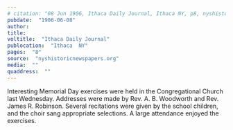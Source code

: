 ```yaml
---
# citation: "08 Jun 1906, Ithaca Daily Journal, Ithaca NY, p8, nyshistoricnewspapers.org."
pubdate:  "1906-06-08"
author: 
title: 
voltitle:  "Ithaca Daily Journal"
publocation:  "Ithaca  NY"
pages:  "8"
source:  "nyshistoricnewspapers.org"
media:  ""
quaddress:  ""
---
```

Interesting Memorial Day exercises were held in the Congregational Church last Wednesday. Addresses were made by Rev. A. B. Woodworth and Rev. James R. Robinson. Several recitations were given by the school children, and the choir sang appropriate selections. A large attendance enjoyed the exercises.
